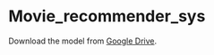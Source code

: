 # Movie_recommender_sys
Download the model from [Google Drive](https://drive.google.com/file/d/1YqdujPMdCO_KF1um10B16_ZtOyC0icJ1/view?usp=drive_link).
